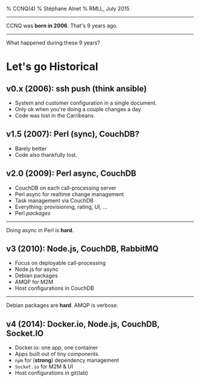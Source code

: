 % CCNQ(4)
% Stéphane Alnet
% RMLL, July 2015

----------

CCNQ was <strong>born in 2006</strong>.
That's 9 years ago.

----------

What happened during these 9 years?

# <span class="try">Let's go</span> Historical


## v0.x (2006): ssh push (think ansible)

* System and customer configuration in a single document.
* Only ok when you're doing a couple changes a day.
* Code was lost in the Carribeans.

## v1.5 (2007): Perl (sync), CouchDB?

* Barely better
* Code also thankfully lost.

## v2.0 (2009): Perl async, CouchDB

* CouchDB on each call-processing server
* Perl async for realtime change management
* Task management via CouchDB
* Everything: provisioning, rating, UI, ...
* Perl <em>packages</em>

----------------

Doing async in Perl is <strong>hard</strong>.

## v3 (2010): Node.js, CouchDB, RabbitMQ

* Focus on deployable call-processing
* Node.js for async
* Debian packages
* AMQP for M2M
* Host configurations in CouchDB

----------

Debian packages are <strong>hard</strong>.
AMQP is verbose.

## v4 (2014): Docker.io, Node.js, CouchDB, Socket.IO

* Docker.io: one app, one container
* Apps built out of <span class="tiny">tiny</span> components.
* <code>npm</code> for (<strong>strong</strong>) dependency management
* <code>Socket.io</code> for M2M &amp; UI
* Host configurations in git(lab)
